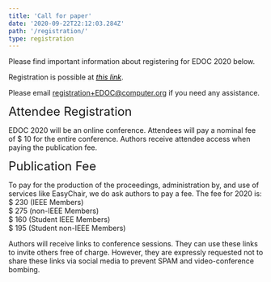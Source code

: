 ```yaml
---
title: 'Call for paper'
date: '2020-09-22T22:12:03.284Z'
path: '/registration/'
type: registration
---
```


Please find important information about registering for EDOC 2020 below.

Registration is possible at <a style="color: black;text-decoration: underline;" href="http://www.cvent.com/events/2020-ieee-24th-international-enterprise-distributed-object-computing-conference-edoc-/event-summary-48cd7c6b39824f37a9b067d6de96ed5d.aspx"><i>this link</i></a>.

Please email <registration+EDOC@computer.org> if you need any assistance.

<div style="font-size:18pt;">Attendee Registration</div>

EDOC 2020 will be an online conference. Attendees will pay a nominal fee of $ 10 for the entire conference. Authors receive attendee access when paying the publication fee.

<div style="font-size:18pt;">Publication Fee</div>

To pay for the production of the proceedings, administration by, and use of services like EasyChair, we do ask authors to pay a fee. The fee for 2020 is:<br/>
$ 230 (IEEE Members)<br/>
$ 275 (non-IEEE Members)<br/>
$ 160 (Student IEEE Members)<br/>
$ 195 (Student non-IEEE Members)

Authors will receive links to conference sessions. They can use these links to invite others free of charge. However, they are expressly requested not to share these links via social media to prevent SPAM and video-conference bombing.
